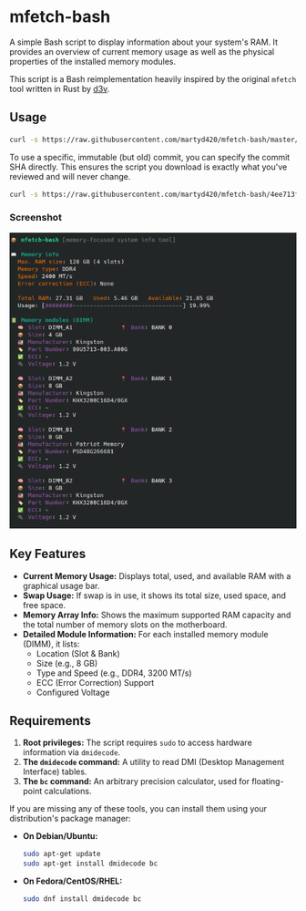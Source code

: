 
# mfetch-bash

A simple Bash script to display information about your system's RAM. It provides an overview of current memory usage as well as the physical properties of the installed memory modules.

This script is a Bash reimplementation heavily inspired by the original `mfetch` tool written in Rust by [d3v](https://github.com/xdearboy/mfetch).

## Usage

```bash
curl -s https://raw.githubusercontent.com/martyd420/mfetch-bash/master/mfetch.sh | sudo bash
```

To use a specific, immutable (but old) commit, you can specify the commit SHA directly. This ensures the script you download is exactly what you've reviewed and will never change.

```bash
curl -s https://raw.githubusercontent.com/martyd420/mfetch-bash/4ee713f9378c76070f3c2d0ba11fabf454dfd8f9/mfetch.sh | sudo bash
```

### Screenshot

![Screenshot](screenshot.png)

## Key Features

-   **Current Memory Usage:** Displays total, used, and available RAM with a graphical usage bar.
-   **Swap Usage:** If swap is in use, it shows its total size, used space, and free space.
-   **Memory Array Info:** Shows the maximum supported RAM capacity and the total number of memory slots on the motherboard.
-   **Detailed Module Information:** For each installed memory module (DIMM), it lists:
    -   Location (Slot & Bank)
    -   Size (e.g., 8 GB)
    -   Type and Speed (e.g., DDR4, 3200 MT/s)
    -   ECC (Error Correction) Support
    -   Configured Voltage

## Requirements

1.  **Root privileges:** The script requires `sudo` to access hardware information via `dmidecode`.
2.  **The `dmidecode` command:** A utility to read DMI (Desktop Management Interface) tables.
3.  **The `bc` command:** An arbitrary precision calculator, used for floating-point calculations.

If you are missing any of these tools, you can install them using your distribution's package manager:

-   **On Debian/Ubuntu:**
    ```bash
    sudo apt-get update
    sudo apt-get install dmidecode bc
    ```
-   **On Fedora/CentOS/RHEL:**
    ```bash
    sudo dnf install dmidecode bc
    ```
